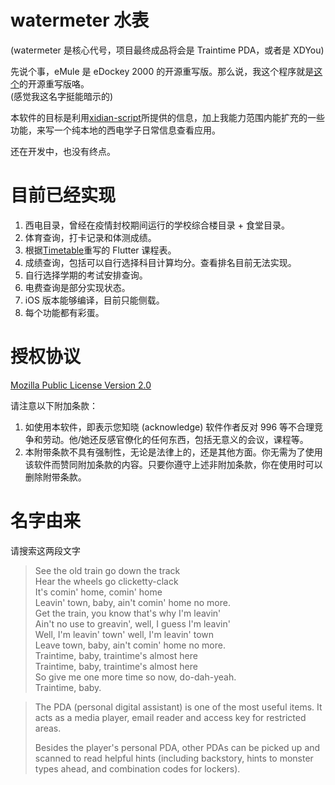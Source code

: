 # watermeter 水表

(watermeter 是核心代号，项目最终成品将会是 Traintime PDA，或者是 XDYou)

先说个事，eMule 是 eDockey 2000 的开源重写版。那么说，我这个程序就是[这个](https://myxdu.moefactory.com/)的开源重写版咯。  
(感觉我这名字挺能暗示的)

本软件的目标是利用[xidian-script](https://github.com/xdlinux/xidian-scripts)所提供的信息，加上我能力范围内能扩充的一些功能，来写一个纯本地的西电学子日常信息查看应用。

还在开发中，也没有终点。

# 目前已经实现

1. 西电目录，曾经在疫情封校期间运行的学校综合楼目录 + 食堂目录。
2. 体育查询，打卡记录和体测成绩。
3. 根据[Timetable](https://github.com/zfman/TimetableView)重写的 Flutter 课程表。
4. 成绩查询，包括可以自行选择科目计算均分。查看排名目前无法实现。
5. 自行选择学期的考试安排查询。
6. 电费查询是部分实现状态。
7. iOS 版本能够编译，目前只能侧载。
8. 每个功能都有彩蛋。

# 授权协议

[Mozilla Public License Version 2.0](http://mozilla.org/MPL/2.0/)

请注意以下附加条款：

1. 如使用本软件，即表示您知晓 (acknowledge) 软件作者反对 996 等不合理竞争和劳动。他/她还反感官僚化的任何东西，包括无意义的会议，课程等。
2. 本附带条款不具有强制性，无论是法律上的，还是其他方面。你无需为了使用该软件而赞同附加条款的内容。只要你遵守上述非附加条款，你在使用时可以删除附带条款。

# 名字由来

请搜索这两段文字

> See the old train go down the track  
> Hear the wheels go clicketty-clack  
> It's comin' home, comin' home  
> Leavin' town, baby, ain't comin' home no more.  
> Get the train, you know that's why I'm leavin'  
> Ain't no use to greavin', well, I guess I'm leavin'  
> Well, I'm leavin' town' well, I'm leavin' town    
> Leave town, baby, ain't comin' home no more.   
> Traintime, baby, traintime's almost here  
> Traintime, baby, traintime's almost here  
> So give me one more time so now, do-dah-yeah.  
> Traintime, baby.

> The PDA (personal digital assistant) is one of the most useful items. It acts as a media player, email reader and access key for restricted areas.
>
> Besides the player's personal PDA, other PDAs can be picked up and scanned to read helpful hints (including backstory, hints to monster types ahead, and combination codes for lockers).
